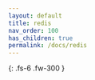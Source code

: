 ```yaml
---
layout: default
title: redis
nav_order: 100
has_children: true
permalink: /docs/redis
---
```


{: .fs-6 .fw-300 }
